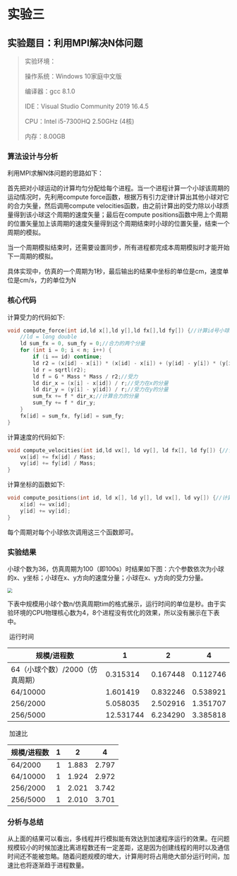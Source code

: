 # 实验三

## 实验题目：利用MPI解决N体问题

> 实验环境：
>
> 操作系统：Windows 10家庭中文版
>
> 编译器：gcc 8.1.0
>
> IDE：Visual Studio Community 2019 16.4.5
>
> CPU：Intel i5-7300HQ 2.50GHz (4核)
>
> 内存：8.00GB

### 算法设计与分析

利用MPI求解N体问题的思路如下：

首先把对小球运动的计算均匀分配给每个进程。当一个进程计算一个小球该周期的运动情况时，先利用compute force函数，根据万有引力定律计算出其他小球对它的合力矢量，然后调用compute velocities函数，由之前计算出的受力除以小球质量得到该小球这个周期的速度矢量；最后在compute positions函数中用上个周期的位置矢量加上该周期的速度矢量得到这个周期结束时小球的位置矢量，结束一个周期的模拟。

当一个周期模拟结束时，还需要设置同步，所有进程都完成本周期模拟时才能开始下一周期的模拟。

具体实现中，仿真的一个周期为1秒，最后输出的结果中坐标的单位是cm，速度单位是cm/s，力的单位为N

### 核心代码

计算受力的代码如下:

```c++
void compute_force(int id,ld x[],ld y[],ld fx[],ld fy[]) {//计算id号小球受力
    //ld = long double
    ld sum_fx = 0, sum_fy = 0;//合力的两个分量
    for (int i = 0; i < n; i++) {
        if (i == id) continue;
        ld r2 = (x[id] - x[i]) * (x[id] - x[i]) + (y[id] - y[i]) * (y[id] - y[i]);//距离平方
        ld r = sqrtl(r2);
        ld f = G * Mass * Mass / r2;//受力
        ld dir_x = (x[i] - x[id]) / r;//受力在x的分量
        ld dir_y = (y[i] - y[id]) / r;//受力在y的分量
        sum_fx += f * dir_x;//计算合力的分量
        sum_fy += f * dir_y;
    }
    fx[id] = sum_fx, fy[id] = sum_fy;
}
```

计算速度的代码如下:

```c++
void compute_velocities(int id,ld vx[], ld vy[], ld fx[], ld fy[]) {//计算速度
    vx[id] += fx[id] / Mass;
    vy[id] += fy[id] / Mass;
}
```

计算坐标的函数如下:

```c++
void compute_positions(int id, ld x[], ld y[], ld vx[], ld vy[]) {//计算坐标
    x[id] += vx[id];
    y[id] += vy[id];
}
```

每个周期对每个小球依次调用这三个函数即可。

### 实验结果

小球个数为36，仿真周期为100（即100s）时结果如下图：六个参数依次为小球的x、y坐标；小球在x、y方向的速度分量；小球在x、y方向的受力分量。

<img src="E:\STUDY\Parallel Computing\lab3\1.jpg" style="zoom:67%;" />

下表中规模用小球个数n/仿真周期tim的格式展示，运行时间的单位是秒。由于实验环境的CPU物理核心数为4，8个进程没有优化的效果，所以没有展示在下表中。

​																						运行时间

| 规模/进程数                     | 1         | 2        | 4        |
| ------------------------------- | --------- | -------- | -------- |
| 64（小球个数）/2000（仿真周期） | 0.315314  | 0.167448 | 0.112746 |
| 64/10000                        | 1.601419  | 0.832246 | 0.538921 |
| 256/2000                        | 5.058035  | 2.502916 | 1.351707 |
| 256/5000                        | 12.531744 | 6.234290 | 3.385818 |

​																						加速比

| 规模/进程数 | 1    | 2     | 4     |
| ----------- | ---- | ----- | ----- |
| 64/2000     | 1    | 1.883 | 2.797 |
| 64/10000    | 1    | 1.924 | 2.972 |
| 256/2000    | 1    | 2.021 | 3.742 |
| 256/5000    | 1    | 2.010 | 3.701 |

### 分析与总结

从上面的结果可以看出，多线程并行模拟能有效达到加速程序运行的效果。在问题规模较小的时候加速比离进程数还有一定差距，这是因为创建线程的用时以及通信时间还不能被忽略。随着问题规模的增大，计算用时将占用绝大部分运行时间，加速比也将逐渐趋于进程数量。